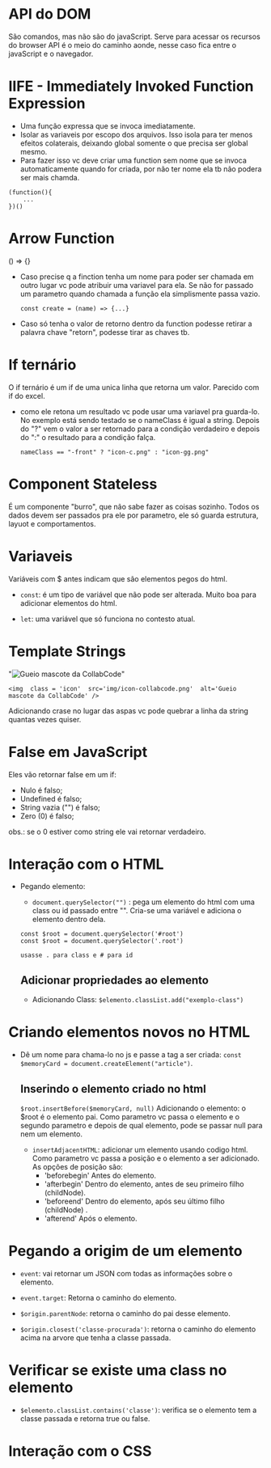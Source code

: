 
# API do DOM

São comandos, mas não são do javaScript.
Serve para acessar os recursos do browser
API é o meio do caminho aonde, nesse caso fica entre o javaScript e o navegador.

# IIFE - Immediately Invoked Function Expression

- Uma função expressa que se invoca imediatamente.
- Isolar as variaveis por escopo dos arquivos. Isso isola para ter menos efeitos colaterais, deixando global somente o que precisa ser global mesmo.
- Para fazer isso vc deve criar uma function sem nome que se invoca automaticamente quando for criada, por não ter nome ela tb não podera ser mais chamda.
```
(function(){
    ...
})()
```


# Arrow Function
() => {}

- Caso precise q a finction tenha um nome para poder ser chamada em outro lugar vc pode atribuir uma variavel para ela.
Se não for passado um parametro quando chamada a função ela simplismente passa vazio.

    ```
    const create = (name) => {...}
    ```

- Caso só tenha o valor de retorno dentro da function podesse retirar a palavra chave "retorn", podesse tirar as chaves tb.


# If ternário
O if ternário é um if de uma unica linha que retorna um valor. Parecido com if do excel.

- como ele retona um resultado vc pode usar uma variavel pra guarda-lo.
No exemplo está sendo testado se o nameClass é igual a string. Depois do "?" vem o valor a ser retornado para a condição verdadeiro e depois do ":" o resultado para a condição falça.
    ```
    nameClass == "-front" ? "icon-c.png" : "icon-gg.png"
    ```

# Component Stateless
É um componente "burro", que não sabe fazer as coisas sozinho. Todos os dados devem ser passados pra ele por parametro, ele só guarda estrutura, layuot e comportamentos.

# Variaveis
Variáveis com $ antes indicam que são elementos pegos do html.

- `const`: é um tipo de variável que não pode ser alterada. Muito boa para adicionar elementos do html.

- `let`: uma variável que só funciona no contesto atual.

# Template Strings
"<img class = 'icon' src='img/icon-collabcode.png' alt='Gueio mascote da CollabCode'>"

`<img 
class = 'icon' 
src='img/icon-collabcode.png' 
alt='Gueio mascote da CollabCode'
/>`

Adicionando crase no lugar das aspas vc pode quebrar a linha da string quantas vezes quiser.

# False em JavaScript 
Eles vão retornar false em um if:
- Nulo é falso;
- Undefined é falso;
- String vazia ("") é falso;
- Zero (0) é falso;


obs.: se o 0 estiver como string ele vai retornar verdadeiro.




# Interação com o HTML

- Pegando elemento:
    - `document.querySelector("")` : pega um elemento do html com uma class ou id passado entre "".
    Cria-se uma variável e adiciona o elemento dentro dela.
    
    ```
    const $root = document.querySelector('#root')
    const $root = document.querySelector('.root')

    usasse . para class e # para id

    ```

    ## Adicionar propriedades ao elemento
    - Adicionando Class: `$elemento.classList.add("exemplo-class")`


# Criando elementos novos no HTML

- Dê um nome para chama-lo no js e passe a tag a ser criada: `const $memoryCard = document.createElement("article")`.

    ## Inserindo o elemento criado no html
    `$root.insertBefore($memoryCard, null)`
    Adicionando o elemento: 
    o $root é o elemento pai.
    Como parametro vc passa o elemento e o segundo parametro e depois de qual elemento, pode se passar null para nem um elemento.
    
    - `insertAdjacentHTML`: adicionar um elemento usando codigo html.
    Como parametro vc passa a posição e o elemento a ser adicionado.
    As opções de posição são:
        - 'beforebegin'
            Antes do elemento.
        - 'afterbegin'
            Dentro do elemento, antes de seu primeiro filho (childNode).
        - 'beforeend'
            Dentro do elemento, após seu último filho (childNode) .
        - 'afterend'
            Após o elemento.  

# Pegando a origim de um elemento
- `event`: vai retornar um JSON com todas as informações sobre o elemento.
- `event.target`: Retorna o caminho do elemento. 

- `$origin.parentNode`: retorna o caminho do pai desse elemento.

- `$origin.closest('classe-procurada')`: retorna o caminho do elemento acima na arvore que tenha a classe passada.

# Verificar se existe uma class no elemento
- `$elemento.classList.contains('classe')`: verifica se o elemento tem a classe passada e retorna true ou false.



# Interação com o CSS